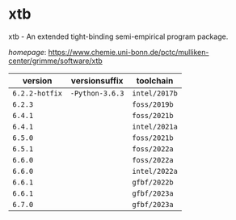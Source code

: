 # xtb

xtb - An extended tight-binding semi-empirical program package.

*homepage*: <https://www.chemie.uni-bonn.de/pctc/mulliken-center/grimme/software/xtb>

version | versionsuffix | toolchain
--------|---------------|----------
``6.2.2-hotfix`` | ``-Python-3.6.3`` | ``intel/2017b``
``6.2.3`` |  | ``foss/2019b``
``6.4.1`` |  | ``foss/2021b``
``6.4.1`` |  | ``intel/2021a``
``6.5.0`` |  | ``foss/2021b``
``6.5.1`` |  | ``foss/2022a``
``6.6.0`` |  | ``foss/2022a``
``6.6.0`` |  | ``intel/2022a``
``6.6.1`` |  | ``gfbf/2022b``
``6.6.1`` |  | ``gfbf/2023a``
``6.7.0`` |  | ``gfbf/2023a``
